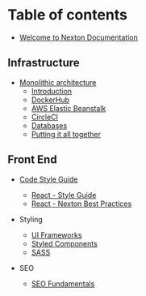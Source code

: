# Table of contents

- [Welcome to Nexton Documentation](README.md)

## Infrastructure

- [Monolithic architecture](infrastructure/monolithic-architecture/README.md)
  - [Introduction](infrastructure/monolithic-architecture/untitled.md)
  - [DockerHub](infrastructure/monolithic-architecture/dockerhub.md)
  - [AWS Elastic Beanstalk](infrastructure/monolithic-architecture/aws-elastic-beanstalk.md)
  - [CircleCI](infrastructure/monolithic-architecture/circleci.md)
  - [Databases](infrastructure/monolithic-architecture/databases.md)
  - [Putting it all together](infrastructure/monolithic-architecture/putting-it-all-together.md)

## Front End

- [Code Style Guide](front-end/code-style-guide/README.md)

  - [React - Style Guide](front-end/code-style-guide/react-sg.md)
  - [React - Nexton Best Practices](front-end/code-style-guide/react-nexton.md)

- Styling

  - [UI Frameworks](front-end/styling/ui-frameworks.md)
  - [Styled Components](front-end/styling/styled-components.md)
  - [SASS](front-end/styling/sass.md)

- SEO
  - [SEO Fundamentals](front-end/seo/seo-fundamentals.md)
